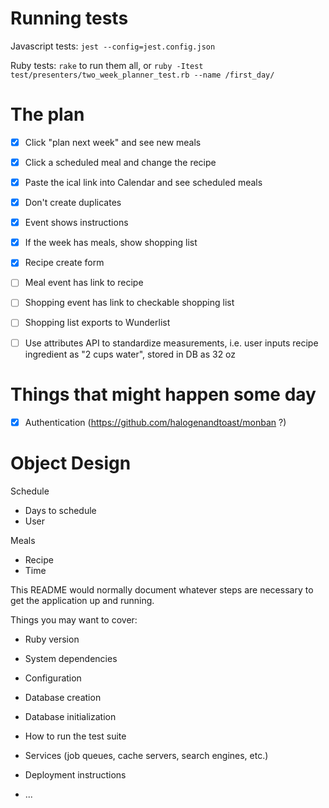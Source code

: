 # Running tests
Javascript tests:
`jest --config=jest.config.json`

Ruby tests:
`rake` to run them all, or
`ruby -Itest test/presenters/two_week_planner_test.rb --name /first_day/`


# The plan
 - [x] Click "plan next week" and see new meals
 - [x] Click a scheduled meal and change the recipe
 - [x] Paste the ical link into Calendar and see scheduled meals
 - [x] Don't create duplicates

 - [x] Event shows instructions
 - [x] If the week has meals, show shopping list
 - [x] Recipe create form

 - [ ] Meal event has link to recipe
 - [ ] Shopping event has link to checkable shopping list 
 - [ ] Shopping list exports to Wunderlist

 - [ ] Use attributes API to standardize measurements, i.e. user inputs recipe ingredient as "2 cups water", stored in DB as 32 oz

# Things that might happen some day
 - [x] Authentication (https://github.com/halogenandtoast/monban ?)

# Object Design
Schedule
  - Days to schedule
  - User

Meals
  - Recipe
  - Time


This README would normally document whatever steps are necessary to get the
application up and running.

Things you may want to cover:

* Ruby version

* System dependencies

* Configuration

* Database creation

* Database initialization

* How to run the test suite

* Services (job queues, cache servers, search engines, etc.)

* Deployment instructions

* ...
